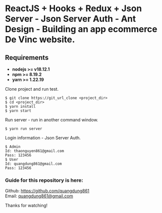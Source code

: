 # ReactJS + Hooks + Redux + Json Server - Json Server Auth - Ant Design - Building an app ecommerce De Vinc website.

## Requirements

* **nodejs >= v18.12.1**
* **npm >= 8.19.2**
* **yarn >= 1.22.19**

Clone project and run test.

```
$ git clone https://git_url_clone <project_dir>
$ cd <project_dir>
$ yarn install
$ yarn start
```
Run server - run in another command window.
```
$ yarn run server 
```

Login information - Json Server Auth.

```
$ Admin
Id: thaonguyen861@gmail.com
Pass: 123456
$ User
Id: quangdung861@gmail.com 
Pass: 123456
```

### Guide for this  repository is here:

Github: https://github.com/quangdung861 <br>
Email: quangdung861@gmail.com

Thanks for watching!